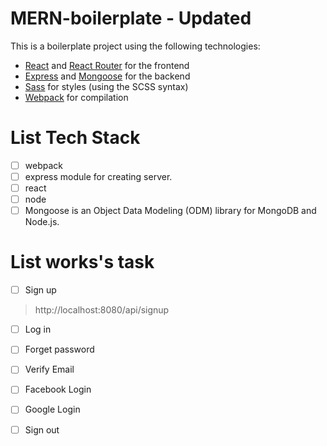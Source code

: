 # MERN-boilerplate - Updated

This is a boilerplate project using the following technologies:
- [React](https://facebook.github.io/react/) and [React Router](https://reacttraining.com/react-router/) for the frontend
- [Express](http://expressjs.com/) and [Mongoose](http://mongoosejs.com/) for the backend
- [Sass](http://sass-lang.com/) for styles (using the SCSS syntax)
- [Webpack](https://webpack.github.io/) for compilation

# List Tech Stack 

- [ ] webpack
- [ ] express module for creating server.
- [ ] react
- [ ] node 
- [ ] Mongoose is an Object Data Modeling (ODM) library for MongoDB and Node.js.  

# List works's task

- [ ] Sign up
> http://localhost:8080/api/signup

- [ ] Log in
- [ ] Forget password
- [ ] Verify Email
- [ ] Facebook Login
- [ ] Google Login
- [ ] Sign out


